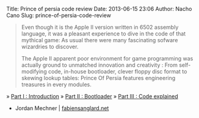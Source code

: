 Title: Prince of persia code review
Date: 2013-06-15 23:06
Author: Nacho Cano
Slug: prince-of-persia-code-review

> Even though it is the Apple II version written in 6502 assembly
> language, it was a pleasant experience to dive in the code of that
> mythical game: As usual there were many fascinating sofware wizardries
> to discover.
>
> The Apple II apparent poor environment for game programming was
> actually ground to unmatched innovation and creativity : From
> self-modifying code, in-house bootloader, clever floppy disc format to
> skewing lookup tables: Prince Of Persia features engineering treasures
> in every modules.

» [Part I : Introduction][]
» [Part II : Bootloader][]
» [Part III : Code explained][]

- Jordan Mechner | [fabiensanglard.net][Part I : Introduction]

  [Part I : Introduction]: http://fabiensanglard.net/prince_of_persia/index.php
    "Part I : Introduction"
  [Part II : Bootloader]: http://fabiensanglard.net/prince_of_persia/pop_boot.php
    "Part II : Bootloader"
  [Part III : Code explained]: http://fabiensanglard.net/prince_of_persia/pop_boot2.php
    "Prince of persia code review"
